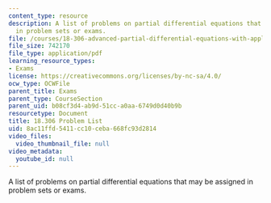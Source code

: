 ```yaml
---
content_type: resource
description: A list of problems on partial differential equations that may be assigned
  in problem sets or exams.
file: /courses/18-306-advanced-partial-differential-equations-with-applications-fall-2009/8ac11ffd5411cc10ceba668fc93d2814_MIT18_306f09_assn02_ProblemList20080319.pdf
file_size: 742170
file_type: application/pdf
learning_resource_types:
- Exams
license: https://creativecommons.org/licenses/by-nc-sa/4.0/
ocw_type: OCWFile
parent_title: Exams
parent_type: CourseSection
parent_uid: b08cf3d4-ab9d-51cc-a0aa-6749d0d40b9b
resourcetype: Document
title: 18.306 Problem List
uid: 8ac11ffd-5411-cc10-ceba-668fc93d2814
video_files:
  video_thumbnail_file: null
video_metadata:
  youtube_id: null
---
```

A list of problems on partial differential equations that may be assigned in problem sets or exams.